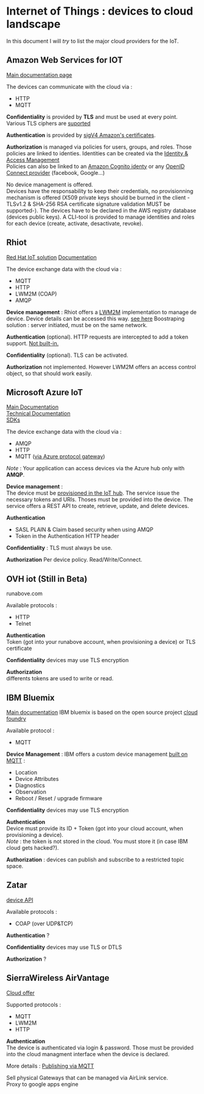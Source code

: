 # Internet of Things :  devices to cloud landscape

In this document I will *try* to list the major cloud providers for the IoT.


## Amazon Web Services for IOT

[Main documentation page](http://docs.aws.amazon.com/iot/latest/developerguide/what-is-aws-iot.html)

The devices can communicate with the cloud via :
 + HTTP
 + MQTT

**Confidentiality** is provided by **TLS** and must be used at every point.   
Various TLS ciphers are [suported](http://docs.aws.amazon.com/iot/latest/developerguide/iot-security-identity.html)    

**Authentication** is provided by [sigV4 Amazon's certificates](http://docs.aws.amazon.com/general/latest/gr/signature-version-4.html).   

**Authorization** is managed via policies for users, groups, and roles.
Those policies are linked to identies. Identities can be created via the [Identity & Access Management](https://aws.amazon.com/fr/iam/)    
Policies can also be linked to an [Amazon Cognito identy](https://docs.aws.amazon.com/cognito/devguide/identity/) or any [OpenID Connect provider](https://docs.aws.amazon.com/cognito/devguide/identity/external-providers/openid-connect/) (facebook, Google...)

No device management is offered.    
Devices have the responsability to keep their credentials, no provisionning mechanism is offered (X509 private keys should be burned in the client - TLSv1.2 & SHA-256 RSA certificate signature validation MUST be supported-).
The devices have to be declared in the AWS registry database (devices public keys). A CLI-tool is provided to manage identities and roles for each device (create, activate, desactivate, revoke).    


## Rhiot
[Red Hat IoT solution](http://rhiot.io)
[Documentation](https://github.com/rhiot/rhiot/blob/master/docs/readme.md)

The device exchange data with the cloud via :
 - MQTT
 - HTTP
 - LWM2M (COAP)
 - AMQP

**Device management** : Rhiot offers a [LWM2M](LWM2M/LWM2M.md) implementation to manage de device. Device details can be accessed this way. [see here](https://github.com/rhiot/rhiot/blob/master/docs/readme.md#reading-devices-details)
Boostraping solution : server initiated, must be on the same network.

**Authentication** (optional). HTTP requests are intercepted to add a token support. [Not built-in.](https://github.com/rhiot/rhiot/blob/master/docs/readme.md#intercepting-rest-api-requests)

**Confidentiality** (optional). TLS can be activated.

**Authorization** not implemented. However LWM2M offers an access control object, so that should work easily.


## Microsoft Azure IoT
[Main Documentation](https://azure.microsoft.com/en-us/documentation/articles/iot-hub-what-is-azure-iot/)   
[Technical Documentation](https://azure.microsoft.com/en-us/documentation/articles/iot-hub-devguide/)   
[SDKs](https://github.com/Azure/azure-iot-sdks)   

The device exchange data with the cloud via :    
 - AMQP
 - HTTP
 - MQTT ([via Azure protocol gateway](https://azure.microsoft.com/en-us/documentation/articles/iot-hub-devguide/#messaging))

*Note* : Your application can access devices via the Azure hub only with **AMQP**.

**Device management** :    
The device must be [provisioned in the IoT hub](https://azure.microsoft.com/en-gb/documentation/articles/iot-hub-device-management/#device-provisioning-and-discovery). The service issue the necessary tokens and URIs. Thoses must be provided into the device.
The service offers a REST API to create, retrieve, update, and delete devices.

**Authentication**    
 - SASL PLAIN & Claim based security when using AMQP
 - Token in the Authentication HTTP header

**Confidentiality** : TLS must always be use.

**Authorization** Per device policy. Read/Write/Connect.


## OVH iot (Still in Beta)
runabove.com

Available protocols :    
 - HTTP
 - Telnet

**Authentication**     
Token (got into your runabove account, when provisioning a device) or TLS certificate

**Confidentiality** devices may use TLS encryption

**Authorization**    
differents tokens are used to write or read.

## IBM Bluemix
[Main documentation](https://docs.internetofthings.ibmcloud.com/fr/index.html)
IBM bluemix is based on the open source project [cloud foundry](https://www.cloudfoundry.org/)

Available protocol :
 - MQTT

**Device Management** : IBM offers a custom device management [built on MQTT](https://docs.internetofthings.ibmcloud.com/reference/device_mgmt.html) :
 - Location
 - Device Attributes
 - Diagnostics
 - Observation
 - Reboot / Reset / upgrade firmware

**Confidentiality** devices may use TLS encryption

**Authentication**     
Device must provide its ID + Token (got into your cloud account, when provisioning a device).    
*Note* : the token is not stored in the cloud. You must store it (in case IBM cloud gets hacked?).

**Authorization** : devices can publish and subscribe to a restricted topic space.


## Zatar 
[device API](http://www.zatar.com/device-API)

Available protocols :    
 - COAP (over UDP&TCP)

**Authentication**     ?

**Confidentiality** devices may use TLS or DTLS

**Authorization**    ?


## SierraWireless AirVantage

[Cloud offer](http://www.sierrawireless.com/products-and-solutions/cloud-and-connectivity-solutions/)

Supported protocols :
 - MQTT
 - LWM2M
 - HTTP

**Authentication**   
The device is authenticated via login & password. Those must be provided into the cloud managment interface when the device is declared.

More  details : [Publishing via MQTT](https://doc.airvantage.net/av/howto/hardware/samples/generic-mqtt/)

Sell physical Gateways that can be managed via AirLink service.       
Proxy to google apps engine     